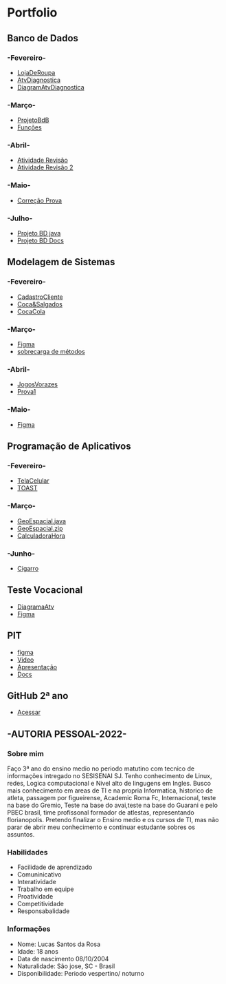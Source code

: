 # Portfolio

## Banco de Dados

### -Fevereiro-

- [LojaDeRoupa](Banco%20de%20Dados/Fevereiro/LojaDeRoupas.sql)
- [AtvDiagnostica](Banco%20de%20Dados/Fevereiro/AtvDiagnostica.sql)
- [DiagramAtvDiagnostica](Banco%20de%20Dados/Fevereiro/DiagramAtvDiagnostica.png)

### -Março-

- [ProjetoBdB](Banco%20de%20Dados/Março/PROJETO%20BANCO%20DE%20DADOS%20(1).pdf)
- [Funções](Banco%20de%20Dados/Março/funções%20atvdd.docx)

### -Abril-

- [Atividade Revisão](Banco%20de%20Dados/Abril/view%20tabela%20batman.png)
- [Atividade Revisão 2](Banco%20de%20Dados/Abril/Atvidade_Revisão2)

### -Maio-

- [Correção Prova](Banco%20de%20Dados/Maio/Correção_Prova)

### -Julho-

- [Projeto BD java](Banco%20de%20Dados/Julho/Documento%20de%20Lucas%20Santos)
- [Projeto BD Docs](Banco%20de%20Dados/Julho/NetJeans.pdf)

## Modelagem de Sistemas

### -Fevereiro-

- [CadastroCliente](Modelagem%20de%20Sistemas/Fevereiro/Diagram%2017-02.png)
- [Coca&Salgados](Modelagem%20de%20Sistemas/Fevereiro/Diagram%2024-02.png)
- [CocaCola](Modelagem%20de%20Sistemas/Fevereiro/Diagram25-02.jpeg)

### -Março-

- [Figma](Modelagem%20de%20Sistemas/Março/Figma17-03.png)
- [sobrecarga de métodos](Modelagem%20de%20Sistemas/Março/unnamed.png)

### -Abril-

- [JogosVorazes](Modelagem%20de%20Sistemas/Abril/DiagramJV%2007-04.png)
- [Prova1](Modelagem%20de%20Sistemas/Abril/PROVA%201.drawio%20(1).png)

### -Maio-

- [Figma](Modelagem%20de%20Sistemas/Maio/Untitled.pdf)

## Programação de Aplicativos

### -Fevereiro-

- [TelaCelular](Progamação%20de%20Aplicativos/Fevereiro/Atividade%20Tela%20de%20celular%20(16%20de%20fev%20de%202022%2012_21_17).jpeg)
- [TOAST](Progamação%20de%20Aplicativos/Fevereiro/Aula%20TOAST.png)

### -Março-

- [GeoEspacial.java](Progamação%20de%20Aplicativos/Março/GeoEspacial.java)
- [GeoEspacial.zip](Progamação%20de%20Aplicativos/Março/GeoEspacial.zip)
- [CalculadoraHora](Progamação%20de%20Aplicativos/Março/Cópia%20de%20MyApplication.7z)

### -Junho-

- [Cigarro](Progamação%20de%20Aplicativos/junho/cigarro)


## Teste Vocacional

- [DiagramaAtv](TesteVocacional/DiagramaAvt.jpg)
- [Figma](TesteVocacional/Untitled.pdf)

## PIT

- [figma](PIT/Untitled.png)
- [Video](PIT/Video)
- [Apresentação](PIT/Criado%20por%20Lucas%20Santos%2C%20Mateus%20Lohn%2C%20ENzo%20Fagundes%20e%20Igor%20Reny%20(1).pdf)
- [Docs](PIT/docsExplicativo)

## GitHub 2ª ano

- [Acessar](https://github.com/lucassr08/Portifoliotecnico2A)

## -AUTORIA PESSOAL-2022- 
### Sobre mim 
Faço 3ª ano do ensino medio no periodo matutino com tecnico de informações intregado no SESISENAI SJ. Tenho conhecimento de Linux, redes, Logica computacional e Nivel alto de lingugens em Ingles. Busco mais conhecimento em areas de TI e na propria Informatica, historico de atleta, passagem por figueirense, Academic Roma Fc, Internacional, teste na base do Gremio, Teste na base do avai,teste na base do Guarani e pelo PBEC brasil, time profissonal formador de atlestas, representando florianopolis. Pretendo finalizar o Ensino medio e os cursos de TI, mas não parar de abrir meu conhecimento e continuar estudante sobres os assuntos. 

### Habilidades
* Facilidade de aprendizado 
* Comuninicativo 
* Interatividade 
* Trabalho em equipe 
* Proatividade 
* Competitividade 
* Responsabalidade 

### Informações 
- Nome: Lucas Santos da Rosa 
- Idade: 18 anos 
- Data de nascimento 08/10/2004 
- Naturalidade: São jose, SC - Brasil 
- Disponibilidade: Periodo vespertino/ noturno

